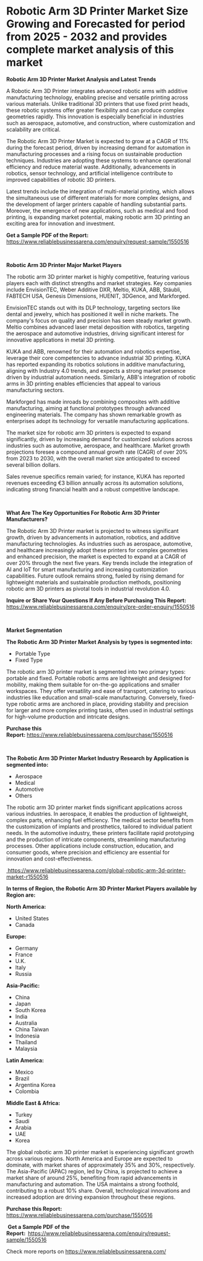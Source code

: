 <p><h1>Robotic Arm 3D Printer Market Size Growing and Forecasted for period from 2025 - 2032 and provides complete market analysis of this market</h1></p><p><strong>Robotic Arm 3D Printer Market Analysis and Latest Trends</strong></p>
<p><p>A Robotic Arm 3D Printer integrates advanced robotic arms with additive manufacturing technology, enabling precise and versatile printing across various materials. Unlike traditional 3D printers that use fixed print heads, these robotic systems offer greater flexibility and can produce complex geometries rapidly. This innovation is especially beneficial in industries such as aerospace, automotive, and construction, where customization and scalability are critical.</p><p>The Robotic Arm 3D Printer Market is expected to grow at a CAGR of 11% during the forecast period, driven by increasing demand for automation in manufacturing processes and a rising focus on sustainable production techniques. Industries are adopting these systems to enhance operational efficiency and reduce material waste. Additionally, advancements in robotics, sensor technology, and artificial intelligence contribute to improved capabilities of robotic 3D printers.</p><p>Latest trends include the integration of multi-material printing, which allows the simultaneous use of different materials for more complex designs, and the development of larger printers capable of handling substantial parts. Moreover, the emergence of new applications, such as medical and food printing, is expanding market potential, making robotic arm 3D printing an exciting area for innovation and investment.</p></p>
<p><strong>Get a Sample PDF of the Report:&nbsp;</strong> <a href="https://www.reliablebusinessarena.com/enquiry/request-sample/1550516?utm_campaign=2518&utm_medium=2&utm_source=Github&utm_content=ia&utm_term=08042025&utm_id=robotic-arm-3d-printer">https://www.reliablebusinessarena.com/enquiry/request-sample/1550516</a></p>
<p>&nbsp;</p>
<p><strong>Robotic Arm 3D Printer Major Market Players</strong></p>
<p><p>The robotic arm 3D printer market is highly competitive, featuring various players each with distinct strengths and market strategies. Key companies include EnvisionTEC, Weber Additive DXR, Meltio, KUKA, ABB, Stäubli, FABTECH USA, Genesis Dimensions, HUENIT, 3DGence, and Markforged. </p><p>EnvisionTEC stands out with its DLP technology, targeting sectors like dental and jewelry, which has positioned it well in niche markets. The company's focus on quality and precision has seen steady market growth. Meltio combines advanced laser metal deposition with robotics, targeting the aerospace and automotive industries, driving significant interest for innovative applications in metal 3D printing.</p><p>KUKA and ABB, renowned for their automation and robotics expertise, leverage their core competencies to advance industrial 3D printing. KUKA has reported expanding its robotics solutions in additive manufacturing, aligning with Industry 4.0 trends, and expects a strong market presence driven by industrial automation needs. Similarly, ABB's integration of robotic arms in 3D printing enables efficiencies that appeal to various manufacturing sectors.</p><p>Markforged has made inroads by combining composites with additive manufacturing, aiming at functional prototypes through advanced engineering materials. The company has shown remarkable growth as enterprises adopt its technology for versatile manufacturing applications.</p><p>The market size for robotic arm 3D printers is expected to expand significantly, driven by increasing demand for customized solutions across industries such as automotive, aerospace, and healthcare. Market growth projections foresee a compound annual growth rate (CAGR) of over 20% from 2023 to 2030, with the overall market size anticipated to exceed several billion dollars. </p><p>Sales revenue specifics remain varied; for instance, KUKA has reported revenues exceeding €3 billion annually across its automation solutions, indicating strong financial health and a robust competitive landscape.</p></p>
<p>&nbsp;</p>
<p><strong>What Are The Key Opportunities For Robotic Arm 3D Printer Manufacturers?</strong></p>
<p><p>The Robotic Arm 3D Printer market is projected to witness significant growth, driven by advancements in automation, robotics, and additive manufacturing technologies. As industries such as aerospace, automotive, and healthcare increasingly adopt these printers for complex geometries and enhanced precision, the market is expected to expand at a CAGR of over 20% through the next five years. Key trends include the integration of AI and IoT for smart manufacturing and increasing customization capabilities. Future outlook remains strong, fueled by rising demand for lightweight materials and sustainable production methods, positioning robotic arm 3D printers as pivotal tools in industrial revolution 4.0.</p></p>
<p><strong>Inquire or Share Your Questions If Any Before Purchasing This Report:</strong> <a href="https://www.reliablebusinessarena.com/enquiry/pre-order-enquiry/1550516?utm_campaign=2518&utm_medium=2&utm_source=Github&utm_content=ia&utm_term=08042025&utm_id=robotic-arm-3d-printer">https://www.reliablebusinessarena.com/enquiry/pre-order-enquiry/1550516</a></p>
<p>&nbsp;</p>
<p><strong>Market Segmentation</strong></p>
<p><strong>The Robotic Arm 3D Printer Market Analysis by types is segmented into:</strong></p>
<p><ul><li>Portable Type</li><li>Fixed Type</li></ul></p>
<p><p>The robotic arm 3D printer market is segmented into two primary types: portable and fixed. Portable robotic arms are lightweight and designed for mobility, making them suitable for on-the-go applications and smaller workspaces. They offer versatility and ease of transport, catering to various industries like education and small-scale manufacturing. Conversely, fixed-type robotic arms are anchored in place, providing stability and precision for larger and more complex printing tasks, often used in industrial settings for high-volume production and intricate designs.</p></p>
<p><strong>Purchase this Report:&nbsp;</strong><a href="https://www.reliablebusinessarena.com/purchase/1550516?utm_campaign=2518&utm_medium=2&utm_source=Github&utm_content=ia&utm_term=08042025&utm_id=robotic-arm-3d-printer">https://www.reliablebusinessarena.com/purchase/1550516</a></p>
<p>&nbsp;</p>
<p><strong>The Robotic Arm 3D Printer Market Industry Research by Application is segmented into:</strong></p>
<p><ul><li>Aerospace</li><li>Medical</li><li>Automotive</li><li>Others</li></ul></p>
<p><p>The robotic arm 3D printer market finds significant applications across various industries. In aerospace, it enables the production of lightweight, complex parts, enhancing fuel efficiency. The medical sector benefits from the customization of implants and prosthetics, tailored to individual patient needs. In the automotive industry, these printers facilitate rapid prototyping and the production of intricate components, streamlining manufacturing processes. Other applications include construction, education, and consumer goods, where precision and efficiency are essential for innovation and cost-effectiveness.</p></p>
<p><a href="https://www.reliablebusinessarena.com/global-robotic-arm-3d-printer-market-r1550516?utm_campaign=2518&utm_medium=2&utm_source=Github&utm_content=ia&utm_term=08042025&utm_id=robotic-arm-3d-printer">&nbsp;https://www.reliablebusinessarena.com/global-robotic-arm-3d-printer-market-r1550516</a></p>
<p><strong>In terms of Region, the Robotic Arm 3D Printer Market Players available by Region are:</strong></p>
<p>
    <p> <strong> North America: </strong>
        <ul>
            <li>United States</li>
            <li>Canada</li>
        </ul>
        </p> 
    <p> <strong> Europe: </strong>
        <ul>
            <li>Germany</li>
            <li>France</li>
            <li>U.K.</li>
            <li>Italy</li>
            <li>Russia</li>
        </ul>
        </p> 
    <p> <strong> Asia-Pacific: </strong>
        <ul>
            <li>China</li>
            <li>Japan</li>
            <li>South Korea</li>
            <li>India</li>
            <li>Australia</li>
            <li>China Taiwan</li>
            <li>Indonesia</li>
            <li>Thailand</li>
            <li>Malaysia</li>
        </ul>
        </p> 
    <p> <strong> Latin America: </strong>
        <ul>
            <li>Mexico</li>
            <li>Brazil</li>
            <li>Argentina Korea</li>
            <li>Colombia</li>
        </ul>
        </p> 
    <p> <strong> Middle East & Africa: </strong>
        <ul>
            <li>Turkey</li>
            <li>Saudi</li>
            <li>Arabia</li>
            <li>UAE</li>
            <li>Korea</li>
        </ul>
    </p>
    </p>
<p><p>The global robotic arm 3D printer market is experiencing significant growth across various regions. North America and Europe are expected to dominate, with market shares of approximately 35% and 30%, respectively. The Asia-Pacific (APAC) region, led by China, is projected to achieve a market share of around 25%, benefiting from rapid advancements in manufacturing and automation. The USA maintains a strong foothold, contributing to a robust 10% share. Overall, technological innovations and increased adoption are driving expansion throughout these regions.</p></p>
<p><strong>Purchase this Report: </strong><a href="https://www.reliablebusinessarena.com/purchase/1550516?utm_campaign=2518&utm_medium=2&utm_source=Github&utm_content=ia&utm_term=08042025&utm_id=robotic-arm-3d-printer">https://www.reliablebusinessarena.com/purchase/1550516</a></p>
<p>&nbsp;<strong>Get a Sample PDF of the Report:&nbsp;&nbsp;</strong><a href="https://www.reliablebusinessarena.com/enquiry/request-sample/1550516?utm_campaign=2518&utm_medium=2&utm_source=Github&utm_content=ia&utm_term=08042025&utm_id=robotic-arm-3d-printer">https://www.reliablebusinessarena.com/enquiry/request-sample/1550516</a></p>
<p><strong></strong></p>
<p>Check more reports on <a href="https://www.reliablebusinessarena.com/?utm_campaign=2518&utm_medium=2&utm_source=Github&utm_content=ia&utm_term=08042025&utm_id=robotic-arm-3d-printer">https://www.reliablebusinessarena.com/</a></p>